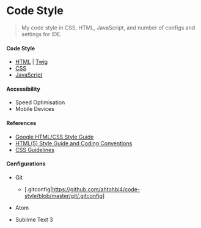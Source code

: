 Code Style
==

> My code style in CSS, HTML, JavaScript, and number of configs and settings for IDE.

#### Code Style

* [HTML](https://github.com/ahtohbi4/code-style/blob/master/html.md#html) | [Twig](https://github.com/ahtohbi4/code-style/blob/master/twig.md#twig)
* [CSS](https://github.com/ahtohbi4/code-style/blob/master/css.md#css)
* [JavaScript](https://github.com/ahtohbi4/code-style/blob/master/javascript.md#javascript)

#### Accessibility

* Speed Optimisation
* Mobile Devices

#### References

* [Google HTML/CSS Style Guide](https://google.github.io/styleguide/htmlcssguide.xml)
* [HTML(5) Style Guide and Coding Conventions](http://www.w3schools.com/html/html5_syntax.asp)
* [CSS Guidelines](http://cssguidelin.es/)

#### Configurations

* Git

  * [.gitconfig|https://github.com/ahtohbi4/code-style/blob/master/git/.gitconfig]

* Atom
* Sublime Text 3
